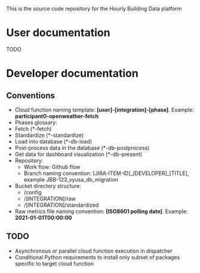 This is the source code repository for the Hourly Building Data platform

# User documentation
TODO
# Developer documentation

## Conventions
* Cloud function naming template: **[user]-[integration]-[phase]**. Example: **participant0-openweather-fetch**
* Phases glossary:
 * Fetch (*-fetch)
 * Standardize (*-standardize)
 * Load into database (*-db-load)
 * Post-process data in the database (*-db-postprocess)
 * Get data for dashboard visualization (*-db-present)
* Repository:
  * Work flow: Github flow
  * Branch naming convention: [JIRA-ITEM-ID]\_[DEVELOPER]\_[TITLE], example JBB-123\_vyusa\_db\_migration
* Bucket directory structure:
  * /config
  * /[INTEGRATION]/raw
  * /[INTEGRATION]/standardized
* Raw metrics file naming convention: **[ISO8601 polling date]**. Example: **2021-01-01T00:00:00**

## TODO
* Asynchronous or parallel cloud function execution in dispatcher
* Conditional Python requirements to install only subset of packages specific to target cloud function
